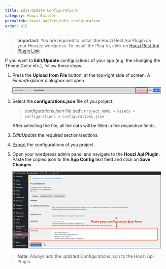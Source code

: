```yaml
---
title: Edit/Update Configurations
category: Houzi Builder
permalink: houzi-builder/edit_configuration
order: 415
---
```


> **Important**: You are required to install the Houzi Rest Api Plugin on your Houzez wordpress. To install the Plug-in, click on [Houzi Rest Api Plugin Link](https://github.com/booleanbites/houzi-rest-api).

If you want to **Edit/Update** configurations of your app (e.g. the changing the Theme Color etc.), follow these steps:

1. Press the **Upload from File** button, at the top-right side of screen. A *Finder/Explorer* dialogbox will open.

    <img src="../../images/edit-config-01.png" alt="export-config-01" title="export-config-01" border= "1px solid"/>

2. Select the **configurations.json** file of you project.  
   
    > *configurations.json* file path: `Project_HOME > assets > configurations > configurations.json`  
    
    After selecting the file, all the data will be filled in the respective fields.

3. *Edit/Update* the required section/sections.

4. [Export](/houzi-builder/export_configuration) the configurations of you project.

5. Open your wordpress admin panel and navigate to the **Houzi Api Plugin**. Paste the copied json to the **App Config** text field and click on **Save Changes**.

    <img src="../../images/export-config-to-houzi-plugin.png" alt="export-config-to-houzi-plugin" title="export-config-to-houzi-plugin" border= "1px solid"/>

> **Note**: Always add the updated Configurations json to the Houzi Api Plugin. 